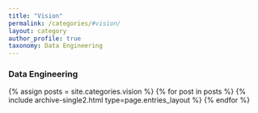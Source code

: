 ```yaml
---
title: "Vision"
permalink: /categories/#vision/
layout: category
author_profile: true
taxonomy: Data Engineering
---
```


### Data Engineering

{% assign posts = site.categories.vision %}
{% for post in posts %} {% include archive-single2.html type=page.entries_layout %} {% endfor %}